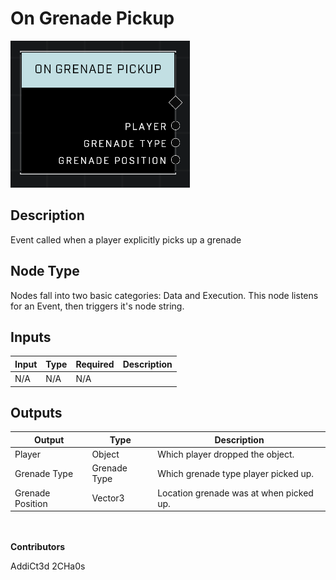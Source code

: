 # On Grenade Pickup
![](../../../.gitbook/assets/on-grenade-pickup.png)
## Description
Event called when a player explicitly picks up a grenade

## Node Type
Nodes fall into two basic categories: Data and Execution. This node listens for an Event, then triggers it's node string.

## Inputs
| Input | Type | Required | Description |
|------------------|------------------|----------|--------------------------------------------------------------|
| N/A | N/A | N/A | |

## Outputs
| Output | Type | Description |
|------------------|------------------|--------------------------------------------------------------|
| Player | Object | Which player dropped the object.|
| Grenade Type | Grenade Type | Which grenade type player picked up.|
| Grenade Position | Vector3 | Location grenade was at when picked up.|

\
\
**Contributors**

AddiCt3d 2CHa0s